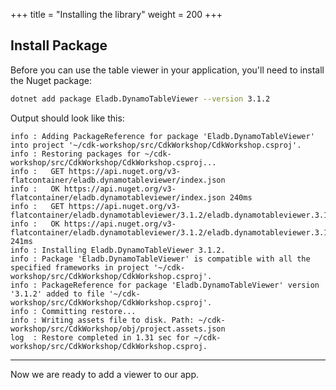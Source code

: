 +++
title = "Installing the library"
weight = 200
+++

## Install Package

Before you can use the table viewer in your application, you'll need to install
the Nuget package:

```sh
dotnet add package Eladb.DynamoTableViewer --version 3.1.2
```

Output should look like this:

```log
info : Adding PackageReference for package 'Eladb.DynamoTableViewer' into project '~/cdk-workshop/src/CdkWorkshop/CdkWorkshop.csproj'.
info : Restoring packages for ~/cdk-workshop/src/CdkWorkshop/CdkWorkshop.csproj...
info :   GET https://api.nuget.org/v3-flatcontainer/eladb.dynamotableviewer/index.json
info :   OK https://api.nuget.org/v3-flatcontainer/eladb.dynamotableviewer/index.json 240ms
info :   GET https://api.nuget.org/v3-flatcontainer/eladb.dynamotableviewer/3.1.2/eladb.dynamotableviewer.3.1.2.nupkg
info :   OK https://api.nuget.org/v3-flatcontainer/eladb.dynamotableviewer/3.1.2/eladb.dynamotableviewer.3.1.2.nupkg 241ms
info : Installing Eladb.DynamoTableViewer 3.1.2.
info : Package 'Eladb.DynamoTableViewer' is compatible with all the specified frameworks in project '~/cdk-workshop/src/CdkWorkshop/CdkWorkshop.csproj'.
info : PackageReference for package 'Eladb.DynamoTableViewer' version '3.1.2' added to file '~/cdk-workshop/src/CdkWorkshop/CdkWorkshop.csproj'.
info : Committing restore...
info : Writing assets file to disk. Path: ~/cdk-workshop/src/CdkWorkshop/obj/project.assets.json
log  : Restore completed in 1.31 sec for ~/cdk-workshop/src/CdkWorkshop/CdkWorkshop.csproj.
```

----

Now we are ready to add a viewer to our app.
